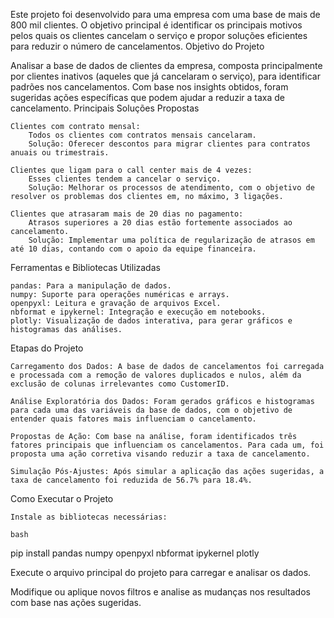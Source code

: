 Este projeto foi desenvolvido para uma empresa com uma base de mais de 800 mil clientes. O objetivo principal é identificar os principais motivos pelos quais os clientes cancelam o serviço e propor soluções eficientes para reduzir o número de cancelamentos.
Objetivo do Projeto

Analisar a base de dados de clientes da empresa, composta principalmente por clientes inativos (aqueles que já cancelaram o serviço), para identificar padrões nos cancelamentos. Com base nos insights obtidos, foram sugeridas ações específicas que podem ajudar a reduzir a taxa de cancelamento.
Principais Soluções Propostas

    Clientes com contrato mensal:
        Todos os clientes com contratos mensais cancelaram.
        Solução: Oferecer descontos para migrar clientes para contratos anuais ou trimestrais.

    Clientes que ligam para o call center mais de 4 vezes:
        Esses clientes tendem a cancelar o serviço.
        Solução: Melhorar os processos de atendimento, com o objetivo de resolver os problemas dos clientes em, no máximo, 3 ligações.

    Clientes que atrasaram mais de 20 dias no pagamento:
        Atrasos superiores a 20 dias estão fortemente associados ao cancelamento.
        Solução: Implementar uma política de regularização de atrasos em até 10 dias, contando com o apoio da equipe financeira.

Ferramentas e Bibliotecas Utilizadas

    pandas: Para a manipulação de dados.
    numpy: Suporte para operações numéricas e arrays.
    openpyxl: Leitura e gravação de arquivos Excel.
    nbformat e ipykernel: Integração e execução em notebooks.
    plotly: Visualização de dados interativa, para gerar gráficos e histogramas das análises.

Etapas do Projeto

    Carregamento dos Dados: A base de dados de cancelamentos foi carregada e processada com a remoção de valores duplicados e nulos, além da exclusão de colunas irrelevantes como CustomerID.

    Análise Exploratória dos Dados: Foram gerados gráficos e histogramas para cada uma das variáveis da base de dados, com o objetivo de entender quais fatores mais influenciam o cancelamento.

    Propostas de Ação: Com base na análise, foram identificados três fatores principais que influenciam os cancelamentos. Para cada um, foi proposta uma ação corretiva visando reduzir a taxa de cancelamento.

    Simulação Pós-Ajustes: Após simular a aplicação das ações sugeridas, a taxa de cancelamento foi reduzida de 56.7% para 18.4%.

Como Executar o Projeto

    Instale as bibliotecas necessárias:

    bash

pip install pandas numpy openpyxl nbformat ipykernel plotly

Execute o arquivo principal do projeto para carregar e analisar os dados.

Modifique ou aplique novos filtros e analise as mudanças nos resultados com base nas ações sugeridas.
